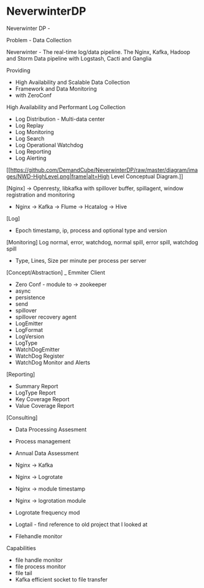 NeverwinterDP
=============

Neverwinter DP - 


Problem - Data Collection

Neverwinter - The real-time log/data pipeline. The Nginx, Kafka, Hadoop and Storm Data pipeline with Logstash, Cacti and Ganglia

Providing
- High Availability and Scalable Data Collection
- Framework and Data Monitoring
- with ZeroConf

High Availability and Performant  Log Collection
- Log Distribution - Multi-data center
- Log Replay
- Log Monitoring
- Log Search
- Log Operational Watchdog
- Log Reporting
- Log Alerting

[[https://github.com/DemandCube/NeverwinterDP/raw/master/diagram/images/NWD-HighLevel.png|frame|alt=High Level Conceptual Diagram.]]

[Nginx] -> Openresty, libkafka with spillover buffer, spillagent, window registration and monitoring
- Nginx -> Kafka -> Flume -> Hcatalog -> Hive

[Log]
- Epoch timestamp, ip, process and optional type and version

[Monitoring] Log normal, error, watchdog, normal spill, error spill, watchdog spill
- Type, Lines, Size per minute per process per server

[Concept/Abstraction]
_ Emmiter Client
 - Zero Conf - module to -> zookeeper
 - async
 - persistence
 - send 
 - spillover
 - spillover recovery agent
- LogEmitter
- LogFormat
- LogVersion
- LogType
- WatchDogEmitter
- WatchDog Register
- WatchDog Monitor and Alerts

[Reporting]
- Summary Report
- LogType Report
- Key Coverage Report
- Value Coverage Report

[Consulting]
- Data Processing Assesment
- Process management
- Annual Data Assessment

- Nginx -> Kafka
- Nginx -> Logrotate
- Nginx -> module timestamp
- Nginx -> logrotation module
- Logrotate frequency mod
- Logtail - find reference to old project that I looked at
- Filehandle monitor

Capabilities
- file handle monitor
- file process monitor
- file tail
- Kafka efficient socket to file transfer
